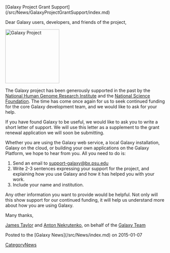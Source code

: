 <div class='newsItemHeader'>[Galaxy Project Grant Support](/src/News/GalaxyProjectGrantSupport/index.md)</div>

Dear Galaxy users, developers, and friends of the project,

<div class='right'><img src="/src/Images/Logos/galaxyLogo200.png" alt="Galaxy Project" width="170" /></div>

The Galaxy project has been generously supported in the past by the [National Human Genome Research Institute](https://www.genome.gov/) and the [National Science Foundation](http://www.nsf.gov/). The time has come once again for us to seek continued funding for the core Galaxy development team, and we would like to ask for your help.

If you have found Galaxy to be useful, we would like to ask you to write a short letter of support. We will use this letter as a supplement to the grant renewal application we will soon be submitting.

Whether you are using the Galaxy web service, a local Galaxy installation, Galaxy on the cloud, or building your own applications on the Galaxy Platform, we hope to hear from you. All you need to do
is:

1. Send an email to [support-galaxy@bx.psu.edu](mailto:support-galaxy@bx.psu.edu)
1. Write 2-3 sentences expressing your support for the project, and explaining how you use Galaxy and how it has helped you with your work.
1. Include your name and institution.

Any other information you want to provide would be helpful. Not only will this show support for our continued funding, it will help us understand more about how you are using Galaxy.

Many thanks,

[James Taylor](/src/JamesTaylor/index.md) and [Anton Nekrutenko](/src/anton/index.md), on behalf of the [Galaxy Team](/src/GalaxyTeam/index.md)

<div class='newsItemFooter'>Posted to the [Galaxy News](/src/News/index.md) on 2015-01-07</div>

[CategoryNews](/src/CategoryNews/index.md)
